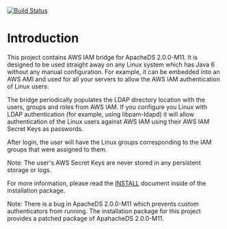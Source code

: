 [![Build Status](https://buildhive.cloudbees.com/job/denismo/job/aws-iam-ldap-bridge/badge/icon)](https://buildhive.cloudbees.com/job/denismo/job/aws-iam-ldap-bridge/)

Introduction
============

This project contains AWS IAM bridge for ApacheDS 2.0.0-M11. It is designed to be used
straight away on any Linux system which has Java 6 without any manual configuration. For example, it can be embedded into
an AWS AMI and used for all your servers to allow the AWS IAM authentication of Linux users.

The bridge periodically populates the LDAP directory location with the users, groups and roles from AWS IAM. If you configure
you Linux with LDAP authentication (for example, using libpam-ldapd) it will allow authentication of the Linux users against
AWS IAM using their AWS IAM Secret Keys as passwords.

After login, the user will have the Linux groups corresponding to the IAM groups that were assigned to them.

Note: The user's AWS Secret Keys are never stored in any persistent storage or logs.

For more information, please read the [INSTALL](INSTALL.md) document inside of the installation package.

Note: There is a bug in ApacheDS 2.0.0-M11 which prevents custom authenticators from running. The installation package
for this project provides a patched package of ApahacheDS 2.0.0-M11.

